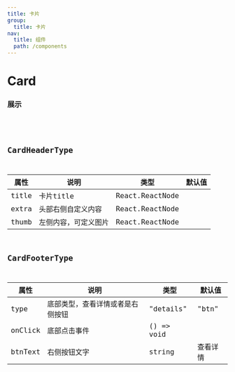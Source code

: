 ```yaml
---
title: 卡片
group:
  title: 卡片
nav:
  title: 组件
  path: /components
---
```


# Card
### 展示

<code src="./demos/demo.tsx" />
<API/>

## CardHeaderType

| 属性 | 说明 | 类型 | 默认值 |
| --- | --- | --- | --- |
| title | 卡片title | React.ReactNode| |
| extra | 头部右侧自定义内容 | React.ReactNode| |
| thumb |  左侧内容，可定义图片 | React.ReactNode| |

## CardFooterType

| 属性 | 说明 | 类型 | 默认值 |
| --- | --- | --- | --- |
| type | 底部类型，查看详情或者是右侧按钮 | "details" | "btn"| |
| onClick | 底部点击事件 | () => void| |
| btnText |  右侧按钮文字 | string|查看详情 |
